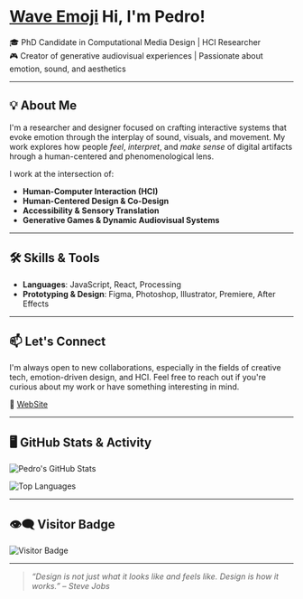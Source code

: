 # [Wave Emoji](https://raw.githubusercontent.com/ABSphreak/ABSphreak/master/gifs/Hi.gif) Hi, I'm Pedro!

🎓 PhD Candidate in Computational Media Design | HCI Researcher  
🎮 Creator of generative audiovisual experiences | Passionate about emotion, sound, and aesthetics

---

## 💡 About Me

I'm a researcher and designer focused on crafting interactive systems that evoke emotion through the interplay of sound, visuals, and movement. My work explores how people *feel*, *interpret*, and *make sense* of digital artifacts hrough a human-centered and phenomenological lens.

I work at the intersection of:

- **Human-Computer Interaction (HCI)**  
- **Human-Centered Design & Co-Design**  
- **Accessibility & Sensory Translation**  
- **Generative Games & Dynamic Audiovisual Systems**  

---

## 🛠️ Skills & Tools

- **Languages**: JavaScript, React, Processing
- **Prototyping & Design**: Figma, Photoshop, Illustrator, Premiere, After Effects

---

## 📫 Let's Connect

I'm always open to new collaborations, especially in the fields of creative tech, emotion-driven design, and HCI. Feel free to reach out if you're curious about my work or have something interesting in mind.

🔗 [WebSite](https://www.garruco.pt) 

---

## 🖥️ GitHub Stats & Activity

![Pedro's GitHub Stats](https://github-readme-stats-taupe-theta-35.vercel.app/api?username=garruco&show_icons=true&theme=dark&hide_title=true&hide=stars,contribs)

![Top Languages](https://github-readme-stats-taupe-theta-35.vercel.app/api/top-langs/?username=garruco&layout=compact&theme=dark)

---

## 👁️‍🗨️ Visitor Badge

![Visitor Badge](https://komarev.com/ghpvc/?username=garuco&label=visits&color=blue&style=flat)

---

> _“Design is not just what it looks like and feels like. Design is how it works.” – Steve Jobs_
